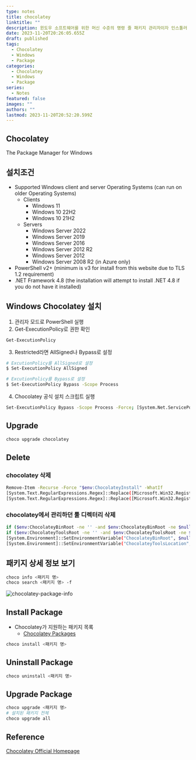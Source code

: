 ```yaml
---
type: notes
title: chocolatey
linktitle: ""
description: 윈도우 소프트웨어를 위한 머신 수준의 명령 줄 패키지 관리자이자 인스톨러
date: 2023-11-20T20:26:05.655Z
draft: published
tags:
  - Chocolatey
  - Windows
  - Package
categories:
  - Chocolatey
  - Windows
  - Package
series:
  - Notes
featured: false
images: ""
authors: ""
lastmod: 2023-11-20T20:52:20.599Z
---
```


## Chocolatey

The Package Manager for Windows

## 설치조건

- Supported Windows client and server Operating Systems (can run on older Operating Systems)
  - Clients
    - Windows 11
    - Windows 10 22H2
    - Windows 10 21H2
  - Servers
    - Windows Server 2022
    - Windows Server 2019
    - Windows Server 2016
    - Windows Server 2012 R2
    - Windows Server 2012
    - Windows Server 2008 R2 (in Azure only)
- PowerShell v2+ (minimum is v3 for install from this website due to TLS 1.2 requirement)
- .NET Framework 4.8 (the installation will attempt to install .NET 4.8 if you do not have it installed)

## Windows Chocolatey 설치

1. 관리자 모드로 PowerShell 실행
2. Get-ExecutionPolicy로 권한 확인

```bash
Get-ExecutionPolicy
```

3. Restricted라면 AllSigned나 Bypass로 설정

```bash
# ExcutionPolicy를 AllSigned로 설정
$ Set-ExecutionPolicy AllSigned

# ExcutionPolicy를 Bypass로 설정
$ Set-ExecutionPolicy Bypass -Scope Process
```

4. Chocolatey 공식 설치 스크립트 실행

```bash
Set-ExecutionPolicy Bypass -Scope Process -Force; [System.Net.ServicePointManager]::SecurityProtocol = [System.Net.ServicePointManager]::SecurityProtocol -bor 3072; iex ((New-Object System.Net.WebClient).DownloadString('https://community.chocolatey.org/install.ps1'))
```

## Upgrade

```bash
choco upgrade chocolatey
```

## Delete

### chocolatey 삭제

```bash
Remove-Item -Recurse -Force "$env:ChocolateyInstall" -WhatIf
[System.Text.RegularExpressions.Regex]::Replace([Microsoft.Win32.Registry]::CurrentUser.OpenSubKey('Environment').GetValue('PATH', '', [Microsoft.Win32.RegistryValueOptions]::DoNotExpandEnvironmentNames).ToString(), [System.Text.RegularExpressions.Regex]::Escape("$env:ChocolateyInstall\bin") + '(?>;)?', '', [System.Text.RegularExpressions.RegexOptions]::IgnoreCase) | %{[System.Environment]::SetEnvironmentVariable('PATH', $_, 'User')}
[System.Text.RegularExpressions.Regex]::Replace([Microsoft.Win32.Registry]::LocalMachine.OpenSubKey('SYSTEM\CurrentControlSet\Control\Session Manager\Environment\').GetValue('PATH', '', [Microsoft.Win32.RegistryValueOptions]::DoNotExpandEnvironmentNames).ToString(),  [System.Text.RegularExpressions.Regex]::Escape("$env:ChocolateyInstall\bin") + '(?>;)?', '', [System.Text.RegularExpressions.RegexOptions]::IgnoreCase) | %{[System.Environment]::SetEnvironmentVariable('PATH', $_, 'Machine')}
```

### chocolatey에서 관리하던 툴 디렉터리 삭제

```bash
if ($env:ChocolateyBinRoot -ne '' -and $env:ChocolateyBinRoot -ne $null) { Remove-Item -Recurse -Force "$env:ChocolateyBinRoot" -WhatIf }
if ($env:ChocolateyToolsRoot -ne '' -and $env:ChocolateyToolsRoot -ne $null) { Remove-Item -Recurse -Force "$env:ChocolateyToolsRoot" -WhatIf }
[System.Environment]::SetEnvironmentVariable("ChocolateyBinRoot", $null, 'User')
[System.Environment]::SetEnvironmentVariable("ChocolateyToolsLocation", $null, 'User')
```

## 패키지 상세 정보 보기

```bash
choco info <패키지 명>
choco search <패키지 명> -f
```

![chocolatey-package-info](notes/chocolatey-package-info.png)

## Install Package

- Chocolatey가 지원하는 패키지 목록
  - [Chocolatey Packages](https://community.chocolatey.org/packages)

```bash
choco install <패키지 명>
```

## Uninstall Package

```bash
choco uninstall <패키지 명>
```

## Upgrade Package

```bash
choco upgrade <패키지 명>
# 설치된 패키지 전체
choco upgrade all
```

## Reference

[Chocolatey Official Homepage](https://chocolatey.org/)
